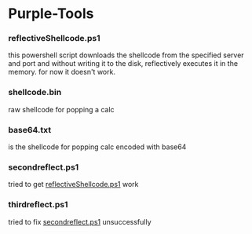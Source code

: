 # Purple-Tools

### reflectiveShellcode.ps1
this powershell script downloads the shellcode from the specified server and port and without writing it to the disk, reflectively executes it in the memory.
for now it doesn't work.

### shellcode.bin
raw shellcode for popping a calc

### base64.txt
is the shellcode for popping calc encoded with base64

### secondreflect.ps1
tried to get [reflectiveShellcode.ps1](https://github.com/crzyscholar/Purple-Tools/blob/main/reflectiveShellcode.ps1) work

### thirdreflect.ps1 
tried to fix [secondreflect.ps1](https://github.com/crzyscholar/Purple-Tools/blob/main/thirdreflect.ps1) unsuccessfully 

